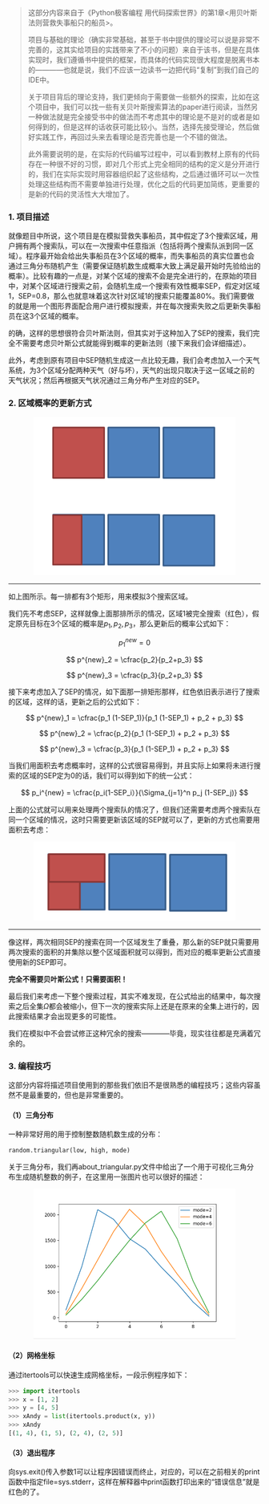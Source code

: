 > 这部分内容来自于《Python极客编程 用代码探索世界》的第1章<用贝叶斯法则营救失事船只的船员>。
>
> 项目与基础的理论（确实非常基础，甚至于书中提供的理论可以说是非常不完善的，这其实给项目的实践带来了不小的问题）来自于该书，但是在具体实现时，我们遵循书中提供的框架，而具体的代码实现很大程度是脱离书本的————也就是说，我们不应该一边读书一边把代码“复制”到我们自己的IDE中。
>
> 关于项目背后的理论支持，我们更倾向于需要做一些额外的探索，比如在这个项目中，我们可以找一些有关贝叶斯搜索算法的paper进行阅读，当然另一种做法就是完全接受书中的做法而不考虑其中的理论是不是对的或者是如何得到的，但是这样的话收获可能比较小。当然，选择先接受理论，然后做好实践工作，再回过头来去看理论是否完善也是一个不错的做法。
>
> 此外需要说明的是，在实际的代码编写过程中，可以看到教材上原有的代码存在一种很不好的习惯，即对几个形式上完全相同的结构的定义是分开进行的，我们在实际实现时用容器组织起了这些结构，之后通过循环可以一次性处理这些结构而不需要单独进行处理，优化之后的代码更加简练，更重要的是新的代码的灵活性大大增加了。

### 1. 项目描述

就像题目中所说，这个项目是在模拟营救失事船员，其中假定了3个搜索区域，用户拥有两个搜索队，可以在一次搜索中任意指派（包括将两个搜索队派到同一区域）。程序最开始会给出失事船员在3个区域的概率，而失事船员的真实位置也会通过三角分布随机产生（需要保证随机数生成概率大致上满足最开始时先验给出的概率）。比较有趣的一点是，对某个区域的搜索不会是完全进行的，在原始的项目中，对某个区域进行搜索之前，会随机生成一个搜索有效性概率SEP，假定对区域1，SEP=0.8，那么也就意味着这次针对区域1的搜索只能覆盖80%。我们需要做的就是用一个图形界面配合用户进行模拟搜索，并在每次搜索失败之后更新失事船员在这3个区域的概率。

的确，这样的思想很符合贝叶斯法则，但其实对于这种加入了SEP的搜索，我们完全不需要考虑贝叶斯公式就能得到概率的更新法则（接下来我们会详细描述）。

此外，考虑到原有项目中SEP随机生成这一点比较无趣，我们会考虑加入一个天气系统，为3个区域分配两种天气（好与坏），天气的出现只取决于这一区域之前的天气状况；然后再根据天气状况通过三角分布产生对应的SEP。

### 2. 区域概率的更新方式

<div align="center">
<img src="assets/image2.png" width=80% />
</div>

---

如上图所示。每一排都有3个矩形，用来模拟3个搜索区域。

我们先不考虑SEP，这样就像上面那排所示的情况，区域1被完全搜索（红色），假定原先目标在3个区域的概率是$p_1, p_2, p_3$，那么更新后的概率公式如下：

$$
p^{new}_1 = 0
$$

$$
p^{new}_2 = \cfrac{p_2}{p_2+p_3}
$$

$$
p^{new}_3 = \cfrac{p_3}{p_2+p_3}
$$

接下来考虑加入了SEP的情况，如下面那一排矩形那样，红色依旧表示进行了搜索的区域，这样的话，更新之后的公式如下：

$$
p^{new}_1 = \cfrac{p_1 (1-SEP_1)}{p_1 (1-SEP_1) + p_2 + p_3}
$$

$$
p^{new}_2 = \cfrac{p_2}{p_1 (1-SEP_1) + p_2 + p_3}
$$

$$
p^{new}_3 = \cfrac{p_3}{p_1 (1-SEP_1) + p_2 + p_3}
$$

当我们用面积去考虑概率时，这样的公式很容易得到，并且实际上如果将未进行搜索的区域的SEP定为0的话，我们可以得到如下的统一公式：

$$
p_i^{new} = \cfrac{p_i(1-SEP_i）}{\Sigma_{j=1}^n p_j (1-SEP_j)}
$$

上面的公式就可以用来处理两个搜索队的情况了，但我们还需要考虑两个搜索队在同一个区域的情况，这时只需要更新该区域的SEP就可以了，更新的方式也需要用面积去考虑：

<div align="center">
<img src="assets/image3.png" width=80% />
</div>

---

像这样，两次相同SEP的搜索在同一个区域发生了重叠，那么新的SEP就只需要用两次搜索的面积的并集除以整个区域面积就可以得到，而对应的概率更新公式直接使用新的SEP即可。

**完全不需要贝叶斯公式！只需要面积！**

最后我们来考虑一下整个搜索过程，其实不难发现，在公式给出的结果中，每次搜索之后全集$\Omega$都会被缩小，但下一次的搜索实际上还是在原来的全集上进行的，因此搜索结果才会出现更多的可能性。

我们在模拟中不会尝试修正这种冗余的搜索————毕竟，现实往往都是充满着冗余的。

### 3. 编程技巧

这部分内容将描述项目使用到的那些我们依旧不是很熟悉的编程技巧；这些内容虽然不是最重要的，但也是非常重要的。

#### （1）三角分布

一种非常好用的用于控制整数随机数生成的分布：

```python
random.triangular(low, high, mode)
```

关于三角分布，我们再about_triangular.py文件中给出了一个用于可视化三角分布生成随机整数的例子，在这里用一张图片也可以很好的描述：

<div align="center">
<img src="assets/image.png?t=1684838516619" width=80% />
</div>

#### （2）网格坐标

通过itertools可以快速生成网格坐标，一段示例程序如下：

```python
>>> import itertools
>>> x = [1, 2]
>>> y = [4, 5]
>>> xAndy = list(itertools.product(x, y))
>>> xAndy
[(1, 4), (1, 5), (2, 4), (2, 5)]
```

#### （3）退出程序

向sys.exit()传入参数1可以让程序因错误而终止，对应的，可以在之前相关的print函数中指定file=sys.stderr，这样在解释器中print函数打印出来的“错误信息”就是红色的了。
